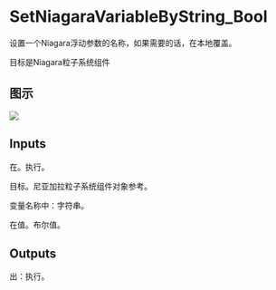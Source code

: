 # SetNiagaraVariableByString_Bool

设置一个Niagara浮动参数的名称，如果需要的话，在本地覆盖。

目标是Niagara粒子系统组件

## 图示

![]($-20221218-20134399.png)

## Inputs

在。执行。

目标。尼亚加拉粒子系统组件对象参考。

变量名称中：字符串。

在值。布尔值。  

## Outputs

出：执行。
